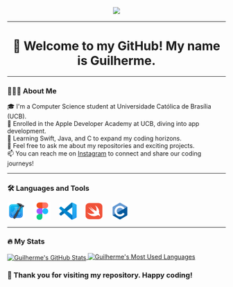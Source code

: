 <div align="center">
  <img height="150" src="https://media2.giphy.com/media/t1j3KW8BXTzccCLdNb/giphy.gif?cid=ecf05e47s1fdt75olpyn7s6vx4g2705idws7qbecc32spr8j&ep=v1_stickers_search&rid=giphy.gif&ct=s"  />
</div>



---

<h1 align="center">👋 Welcome to my GitHub! My name is Guilherme.</h1>

---

<h3 align="left">👨🏻‍💻 About Me</h3>

<p align="left">
  🎓 I'm a Computer Science student at Universidade Católica de Brasília (UCB).
  <br>
  🔭 Enrolled in the Apple Developer Academy at UCB, diving into app development.
  <br>
  🌱 Learning Swift, Java, and C to expand my coding horizons.
  <br>
  💬 Feel free to ask me about my repositories and exciting projects.
  <br>
  📫 You can reach me on <a href="https://www.instagram.com/guilherme_nlobo/">Instagram</a> to connect and share our coding journeys!
</p>

---

<h3 align="left">🛠 Languages and Tools</h3>

<p align="left">
  <img src="https://github.com/devicons/devicon/blob/v2.15.1/icons/xcode/xcode-original.svg" height="40" alt="Xcode"  />
  <img width="12" />
  <img src="https://github.com/devicons/devicon/blob/1119b9f84c0290e0f0b38982099a2bd027a48bf1/icons/figma/figma-original.svg#L1" height="40" alt="Figma"  />
  <img width="12" />
  <img src="https://github.com/devicons/devicon/blob/1119b9f84c0290e0f0b38982099a2bd027a48bf1/icons/vscode/vscode-original.svg#L1" height="40" alt="VS Code"  />
  <img width="12" />
  <img src="https://github.com/devicons/devicon/blob/v2.15.1/icons/swift/swift-original.svg" height="40" alt="Swift"  />
  <img width="12" />
  <img src="https://github.com/devicons/devicon/blob/v2.15.1/icons/c/c-original.svg" height="40" alt="C"  />
  <img width="12" />
</p>

---

<h3 align="left">🔥 My Stats</h3>

<div>
  <a href="https://github.com/GuilhermeNL01">
    <img align="center" src="https://github-readme-stats.vercel.app/api?username=GuilhermeNL01&show_icons=true&theme=dracula" alt="Guilherme's GitHub Stats" />
  </a>

  <a href="https://github.com/GuilhermeNL01">
    <img align="leading" src="https://github-readme-stats.vercel.app/api/top-langs/?username=GuilhermeNL01&layout=compact&theme=dracula" alt="Guilherme's Most Used Languages" />
  </a>
</div>

<h3 align="left">🚀 Thank you for visiting my repository. Happy coding!</h3>



